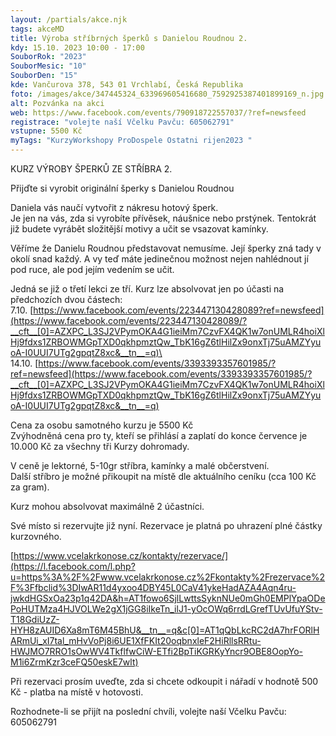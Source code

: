 ```yaml
---
layout: /partials/akce.njk
tags: akceMD
title: Výroba stříbrných šperků s Danielou Roudnou 2.
kdy: 15.10. 2023 10:00 - 17:00
SouborRok: "2023"
SouborMesic: "10"
SouborDen: "15"
kde: Vančurova 378, 543 01 Vrchlabí, Česká Republika
foto: /images/akce/347445324_633969605416680_7592925387401899169_n.jpg
alt: Pozvánka na akci
web: https://www.facebook.com/events/790918722557037/?ref=newsfeed
registrace: "volejte naší Včelku Pavču: 605062791"
vstupne: 5500 Kč
myTags: "KurzyWorkshopy ProDospele Ostatni rijen2023 "
---
```

<!--StartFragment-->

KURZ VÝROBY ŠPERKŮ ZE STŘÍBRA 2.

Přijďte si vyrobit originální šperky s Danielou Roudnou

Daniela vás naučí vytvořit z nákresu hotový šperk.\
Je jen na vás, zda si vyrobíte přívěsek, náušnice nebo prstýnek. Tentokrát již budete vyrábět složitější motivy a učit se vsazovat kamínky.

Věříme že Danielu Roudnou představovat nemusíme. Její šperky zná tady v okolí snad každý. A vy teď máte jedinečnou možnost nejen nahlédnout jí pod ruce, ale pod jejím vedením se učit.

Jedná se již o třetí lekci ze tří. Kurz lze absolvovat jen po účasti na předchozích dvou částech:\
7.10. [https://www.facebook.com/events/223447130428089?ref=newsfeed](https://www.facebook.com/events/223447130428089/?__cft__[0]=AZXPC_L3SJ2VPymOKA4G1ieiMm7CzvFX4QK1w7onUMLR4hoiXlHj9fdxs1ZRBOWMGpTXD0qkhpmztQw_TbK16gZ6tlHilZx9onxTj75uAMZYyuoA-I0UUI7UTg2gpqtZ8xc&__tn__=q)\
14.10. [https://www.facebook.com/events/3393393357601985/?ref=newsfeed](https://www.facebook.com/events/3393393357601985/?__cft__[0]=AZXPC_L3SJ2VPymOKA4G1ieiMm7CzvFX4QK1w7onUMLR4hoiXlHj9fdxs1ZRBOWMGpTXD0qkhpmztQw_TbK16gZ6tlHilZx9onxTj75uAMZYyuoA-I0UUI7UTg2gpqtZ8xc&__tn__=q)

Cena za osobu samotného kurzu je 5500 Kč\
Zvýhodněná cena pro ty, kteří se přihlásí a zaplatí do konce července je 10.000 Kč za všechny tři Kurzy dohromady.

V ceně je lektorné, 5-10gr stříbra, kamínky a malé občerstvení.\
Další stříbro je možné přikoupit na místě dle aktuálního ceníku (cca 100 Kč za gram).

Kurz mohou absolvovat maximálně 2 účastníci.

Své místo si rezervujte již nyní. Rezervace je platná po uhrazení plné částky kurzovného.

[https://www.vcelakrkonose.cz/kontakty/rezervace/](https://l.facebook.com/l.php?u=https%3A%2F%2Fwww.vcelakrkonose.cz%2Fkontakty%2Frezervace%2F%3Ffbclid%3DIwAR11d4yxoo4DBY45L0CaV41ykeHadAZA4Aqn4ru-jwkdHGSxOa23p1q42DA&h=AT1fowo6SjlLwttsSyknNUe0mGh0EMPlYpaODePoHUTMza4HJVOLWe2gX1jGG8iIkeTn_ilJ1-yOcOWq6rrdLGrefTUvUfuYStv-T18GdiUzZ-HYH8zAUID6Xa8mT6M45BhU&__tn__=q&c[0]=AT1qQbLkcRC2dA7hrFORlHARmUi_xI7tal_mHvVoPj8i6UE1XfFKIt20oqbnxleF2HiRllsRRtu-HWJMO7RRO1sOwWV4TkflfwCiW-ETfi2BpTiKGRKyYncr9OBE8OopYo-M1i6ZrmKzr3ceFQ50eskE7wlt)

Při rezervaci prosím uveďte, zda si chcete odkoupit i nářadí v hodnotě 500 Kč - platba na místě v hotovosti.

Rozhodnete-li se přijít na poslední chvíli, volejte naší Včelku Pavču: 605062791

<!--EndFragment-->
